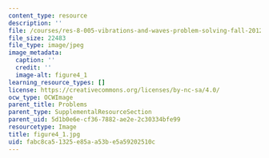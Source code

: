 ```yaml
---
content_type: resource
description: ''
file: /courses/res-8-005-vibrations-and-waves-problem-solving-fall-2012/fabc8ca51325e85aa53be5a59202510c_figure4_1.jpg
file_size: 22483
file_type: image/jpeg
image_metadata:
  caption: ''
  credit: ''
  image-alt: figure4_1
learning_resource_types: []
license: https://creativecommons.org/licenses/by-nc-sa/4.0/
ocw_type: OCWImage
parent_title: Problems
parent_type: SupplementalResourceSection
parent_uid: 5d1b0e6e-cf36-7882-ae2e-2c30334bfe99
resourcetype: Image
title: figure4_1.jpg
uid: fabc8ca5-1325-e85a-a53b-e5a59202510c
---
```

